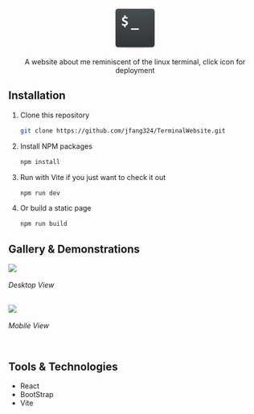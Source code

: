<br />
<div align = "center">
    <a href = "https://jefferyfang.com">
        <img src = "./public/terminalicon.png" width = "80" height = "80">
    </a>
    <p align = "center">
        A website about me reminiscent of the linux terminal, click icon for deployment
    </p>
</div>

## Installation

1. Clone this repository

    ```sh
    git clone https://github.com/jfang324/TerminalWebsite.git
    ```

2. Install NPM packages

    ```sh
    npm install
    ```

3. Run with Vite if you just want to check it out

    ```sh
    npm run dev
    ```

4. Or build a static page
    ```sh
    npm run build
    ```

## Gallery & Demonstrations

<img src = "https://github.com/user-attachments/assets/2dbc8579-839f-4486-adaa-7501883a7171">
</img>

_Desktop View_

<br />
<img src = "https://github.com/user-attachments/assets/869d1ed0-015f-4939-bee3-63599bc8549a" width = "auto" height = "500">
</img>

_Mobile View_

<br />

## Tools & Technologies

-   React
-   BootStrap
-   Vite
